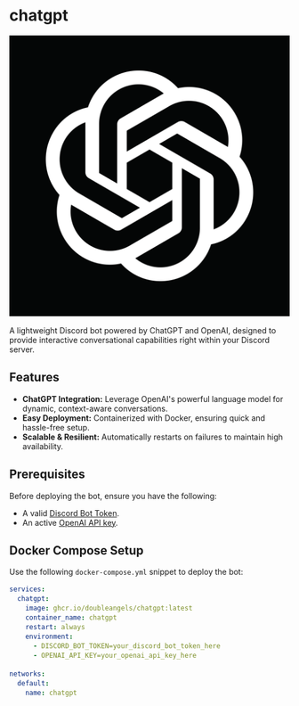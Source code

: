 # chatgpt

![Logo](logo.png)

A lightweight Discord bot powered by ChatGPT and OpenAI, designed to provide interactive conversational capabilities right within your Discord server.

## Features

- **ChatGPT Integration:** Leverage OpenAI's powerful language model for dynamic, context-aware conversations.
- **Easy Deployment:** Containerized with Docker, ensuring quick and hassle-free setup.
- **Scalable & Resilient:** Automatically restarts on failures to maintain high availability.

## Prerequisites

Before deploying the bot, ensure you have the following:

- A valid [Discord Bot Token](https://discord.com/developers/applications).
- An active [OpenAI API key](https://platform.openai.com/overview).

## Docker Compose Setup

Use the following `docker-compose.yml` snippet to deploy the bot:

```yaml
services:
  chatgpt:
    image: ghcr.io/doubleangels/chatgpt:latest
    container_name: chatgpt
    restart: always
    environment:
      - DISCORD_BOT_TOKEN=your_discord_bot_token_here
      - OPENAI_API_KEY=your_openai_api_key_here

networks:
  default:
    name: chatgpt
```
